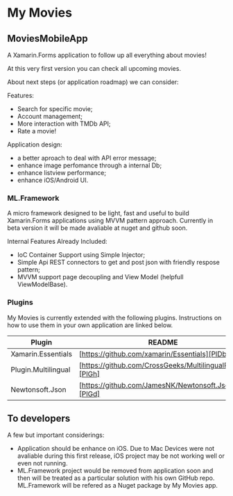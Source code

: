 # My Movies
## MoviesMobileApp

A Xamarin.Forms application to follow up all everything about movies!

At this very first version you can check all upcoming movies.

About next steps (or application roadmap) we can consider:

Features:
  - Search for specific movie;
  - Account management;
  - More interaction with TMDb API;
  - Rate a movie!

Application design:
  - a better aproach to deal with API error message;
  - enhance image perfomance through a internal Db;
  - enhance listview performance;
  - enhance iOS/Android UI.

### ML.Framework 

A micro framework designed to be light, fast and useful to build Xamarin.Forms applications using MVVM pattern approach.
Currently in beta version it will be made avaliable at nuget and github soon. 

Internal Features Already Included:
  - IoC Container Support using Simple Injector;
  - Simple Api REST connectors to get and post json with friendly respose pattern;
  - MVVM support page decoupling and View Model (helpfull ViewModelBase).
  

### Plugins

My Movies is currently extended with the following plugins. Instructions on how to use them in your own application are linked below.

| Plugin | README |
| ------ | ------ |
| Xamarin.Essentials | [https://github.com/xamarin/Essentials][PlDb] |
| Plugin.Multilingual | [https://github.com/CrossGeeks/MultilingualPlugin][PlGh] |
| Newtonsoft.Json | [https://github.com/JamesNK/Newtonsoft.Json][PlGd] |


## To developers
 
 A few but important considerings:
 
 - Application should be enhance on iOS. Due to Mac Devices were not avaliable during this first release, iOS project may be not working well or even not running.
 - ML.Framework project would be removed from application soon and then will be treated as a particular solution with his own GitHub repo. ML.Framework will be refered as a Nuget package by My Movies app.

